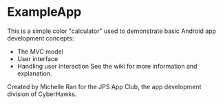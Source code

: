 # ExampleApp
This is a simple color "calculator" used to demonstrate basic Android app development concepts:
  - The MVC model
  - User interface
  - Handling user interaction
See the wiki for more information and explanation.

Created by Michelle Ran for the JPS App Club, the app development division of CyberHawks.
